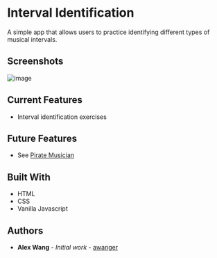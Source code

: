 # Interval Identification
A simple app that allows users to practice identifying different types of musical intervals.

## Screenshots
![image](https://user-images.githubusercontent.com/9373469/84926827-f7142980-b099-11ea-9e67-46b1101492a6.png)

## Current Features

* Interval identification exercises

## Future Features
* See [Pirate Musician](https://github.com/awanger/pirate-musician)

## Built With

* HTML
* CSS
* Vanilla Javascript


## Authors

* **Alex Wang** - *Initial work* - [awanger](https://github.com/awanger)

